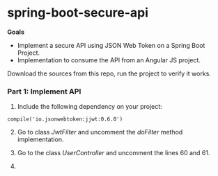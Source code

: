 # spring-boot-secure-api

**Goals**

* Implement a secure API using JSON Web Token on a Spring Boot Project. 
* Implementation to consume the API from an Angular JS project.


Download the sources from this repo, run the project to verify it works.


### Part 1: Implement API


1) Include the following dependency on your project:


```
compile('io.jsonwebtoken:jjwt:0.6.0')
```

2) Go to class *JwtFilter* and uncomment the *doFilter* method implementation.

3) Go to the class *UserController* and uncomment the lines 60 and 61.

4)  
